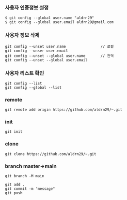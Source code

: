 ### 사용자 인증정보 설정
```
$ git config --global user.name "aldrn29"
$ git config --global user.email aldrn29@gmail.com
```

### 사용자 정보 삭제
```
git config --unset user.name                // 로컬
git config --unser user.email
git config --unset --global user.name       // 전역
git config --unset --global user.email
```

### 사용자 리스트 확인
```
git config --list 
git config --global --list
```

### remote
```
git remote add origin https://github.com/aldrn29/~.git
```

### init
```
git init
```

### clone
```
git clone https://github.com/aldrn29/~.git
```

### branch master->main
```
git branch -M main
```


```
git add .
git commit -m "message"
git push
```

